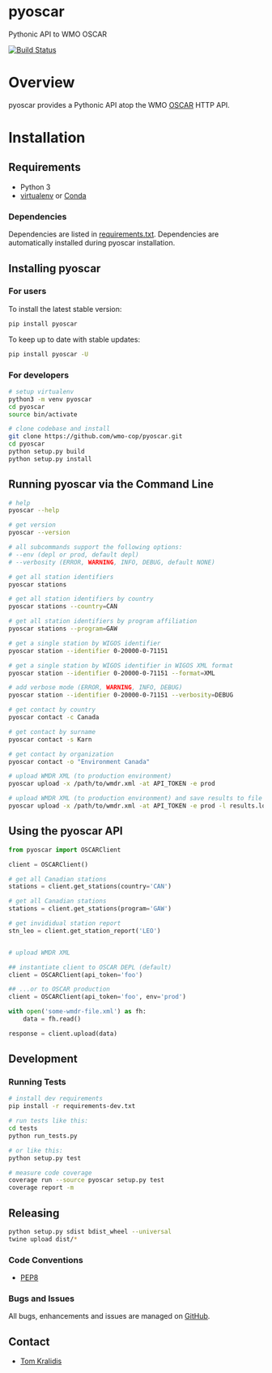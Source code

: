 # pyoscar

Pythonic API to WMO OSCAR

[![Build Status](https://github.com/wmo-cop/pyoscar/workflows/build%20%E2%9A%99%EF%B8%8F/badge.svg)](https://github.com/wmo-cop/pyoscar/actions)

# Overview

pyoscar provides a Pythonic API atop the WMO [OSCAR](https://oscar.wmo.int/surface/index.html) HTTP API.

# Installation

## Requirements
- Python 3
- [virtualenv](https://virtualenv.pypa.io/) or [Conda](https://docs.conda.io)

### Dependencies
Dependencies are listed in [requirements.txt](requirements.txt). Dependencies
are automatically installed during pyoscar installation.

## Installing pyoscar

### For users

To install the latest stable version:

```bash
pip install pyoscar
```

To keep up to date with stable updates:

```bash
pip install pyoscar -U
```

### For developers

```bash
# setup virtualenv
python3 -m venv pyoscar
cd pyoscar
source bin/activate

# clone codebase and install
git clone https://github.com/wmo-cop/pyoscar.git
cd pyoscar
python setup.py build
python setup.py install
```

## Running pyoscar via the Command Line

```bash
# help
pyoscar --help

# get version
pyoscar --version

# all subcommands support the following options:
# --env (depl or prod, default depl)
# --verbosity (ERROR, WARNING, INFO, DEBUG, default NONE)

# get all station identifiers
pyoscar stations

# get all station identifiers by country
pyoscar stations --country=CAN

# get all station identifiers by program affiliation
pyoscar stations --program=GAW

# get a single station by WIGOS identifier
pyoscar station --identifier 0-20000-0-71151

# get a single station by WIGOS identifier in WIGOS XML format
pyoscar station --identifier 0-20000-0-71151 --format=XML

# add verbose mode (ERROR, WARNING, INFO, DEBUG)
pyoscar station --identifier 0-20000-0-71151 --verbosity=DEBUG

# get contact by country
pyoscar contact -c Canada

# get contact by surname
pyoscar contact -s Karn

# get contact by organization
pyoscar contact -o "Environment Canada"

# upload WMDR XML (to production environment)
pyoscar upload -x /path/to/wmdr.xml -at API_TOKEN -e prod

# upload WMDR XML (to production environment) and save results to file
pyoscar upload -x /path/to/wmdr.xml -at API_TOKEN -e prod -l results.log
```

## Using the pyoscar API

```python
from pyoscar import OSCARClient

client = OSCARClient()

# get all Canadian stations
stations = client.get_stations(country='CAN')

# get all Canadian stations
stations = client.get_stations(program='GAW')

# get invididual station report
stn_leo = client.get_station_report('LEO')


# upload WMDR XML

## instantiate client to OSCAR DEPL (default)
client = OSCARClient(api_token='foo')

## ...or to OSCAR production
client = OSCARClient(api_token='foo', env='prod')

with open('some-wmdr-file.xml') as fh:
    data = fh.read()

response = client.upload(data)
```

## Development

### Running Tests

```bash
# install dev requirements
pip install -r requirements-dev.txt

# run tests like this:
cd tests
python run_tests.py

# or like this:
python setup.py test

# measure code coverage
coverage run --source pyoscar setup.py test
coverage report -m
```

## Releasing

```bash
python setup.py sdist bdist_wheel --universal
twine upload dist/*
```

### Code Conventions

* [PEP8](https://www.python.org/dev/peps/pep-0008)

### Bugs and Issues

All bugs, enhancements and issues are managed on [GitHub](https://github.com/wmo-cop/pyoscar/issues).

## Contact

* [Tom Kralidis](https://github.com/tomkralidis)
